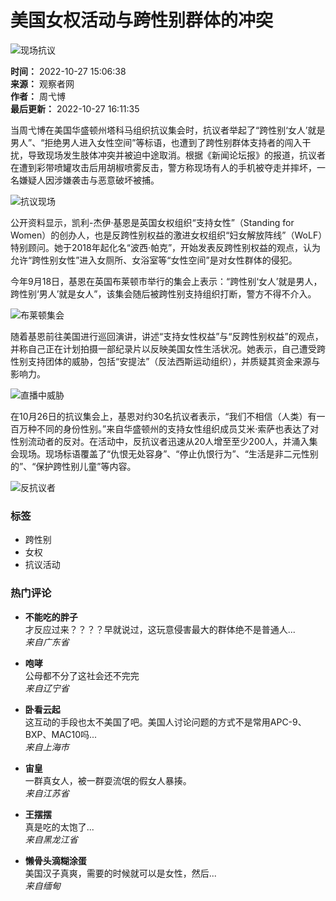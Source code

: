 # 美国女权活动与跨性别群体的冲突

![现场抗议](https://i.guancha.cn/users/20200506100044191.jpg?imageMogr2/thumbnail/100x100)

**时间：** 2022-10-27 15:06:38  
**来源：** 观察者网  
**作者：** 周弋博  
**最后更新：** 2022-10-27 16:11:35  

当周弋博在美国华盛顿州塔科马组织抗议集会时，抗议者举起了“跨性别‘女人’就是男人”、“拒绝男人进入女性空间”等标语，也遭到了跨性别群体支持者的闯入干扰，导致现场发生肢体冲突并被迫中途取消。根据《新闻论坛报》的报道，抗议者在遭到彩带喷罐攻击后用胡椒喷雾反击，警方称现场有人的手机被夺走并摔坏，一名嫌疑人因涉嫌袭击与恶意破坏被捕。

![抗议现场](https://i.guancha.cn/news/social/2022/10/27/20221027111547223.jpg)

公开资料显示，凯利-杰伊·基恩是英国女权组织“支持女性”（Standing for Women）的创办人，也是反跨性别权益的激进女权组织“妇女解放阵线”（WoLF）特别顾问。她于2018年起化名“波西·帕克”，开始发表反跨性别权益的观点，认为允许“跨性别女性”进入女厕所、女浴室等“女性空间”是对女性群体的侵犯。

今年9月18日，基恩在英国布莱顿市举行的集会上表示：“跨性别‘女人’就是男人，跨性别‘男人’就是女人”，该集会随后被跨性别支持组织打断，警方不得不介入。

![布莱顿集会](https://i.guancha.cn/news/social/2022/10/27/20221027115419685.jpg)

随着基恩前往美国进行巡回演讲，讲述“支持女性权益”与“反跨性别权益”的观点，并称自己正在计划拍摄一部纪录片以反映美国女性生活状况。她表示，自己遭受跨性别支持团体的威胁，包括“安提法”（反法西斯运动组织），并质疑其资金来源与影响力。

![直播中威胁](https://i.guancha.cn/news/social/2022/10/27/20221027120919907.png)

在10月26日的抗议集会上，基恩对约30名抗议者表示，“我们不相信（人类）有一百万种不同的身份性别。”来自华盛顿州的支持女性组织成员艾米·索萨也表达了对性别流动者的反对。在活动中，反抗议者迅速从20人增至至少200人，并涌入集会现场。现场标语覆盖了“仇恨无处容身”、“停止仇恨行为”、“生活是非二元性别的”、“保护跨性别儿童”等内容。

![反抗议者](https://i.guancha.cn/news/social/2022/10/27/20221027140453762.jpg)

### 标签
- 跨性别
- 女权
- 抗议活动

### 热门评论
- **不能吃的胖子**  
  才反应过来？？？？早就说过，这玩意侵害最大的群体绝不是普通人...  
  _来自广东省_
  
- **咆哮**  
  公母都不分了这社会还不完完  
  _来自辽宁省_

- **卧看云起**  
  这互动的手段也太不美国了吧。美国人讨论问题的方式不是常用APC-9、BXP、MAC10吗...  
  _来自上海市_

- **宙皇**  
  一群真女人，被一群耍流氓的假女人暴揍。  
  _来自江苏省_

- **王摆摆**  
  真是吃的太饱了...  
  _来自黑龙江省_

- **懒骨头滴糊涂蛋**  
  美国汉子真爽，需要的时候就可以是女性，然后...  
  _来自缅甸_